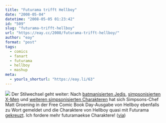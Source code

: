 ```yaml
---
title: "Futurama trifft Hellboy"
date: "2008-05-04"
datetime: "2008-05-05 01:23:42"
id: "509"
slug: "futurama-trifft-hellboy"
url: "https://eay.cc/2008/futurama-trifft-hellboy/"
author: "eay"
format: "post"
tags:
  - comics
  - fanart
  - futurama
  - hellboy
  - mashup
meta:
  - yourls_shorturl: "https://eay.li/63"
---
```


![](/uploads/2008/futuramahellboy.jpg) Der Stilwechsel geht weiter: Nach [batmanisierten Jedis](//eay.cc/2008/star-wars-batmanized/), [simpsonisierten X-Men](//eay.cc/2007/springfield-x/) und [weiteren simpsonisierten Charakteren](//eay.cc/2008/everyone-simpsonized/) hat sich Simpsons-Chef Matt Groening in der Free Comic Book Day-Ausgabe von Hellboy ebenfalls zu Wort gemeldet und die Charaktere von Hellboy quasi mit Futurama [gekreuzt](http://farm3.static.flickr.com/2223/2461940709_c32705a8b7_o.jpg). Ich fordere mehr futuramaekse Charaktere! ([via](http://www.nerdcore.de/wp/2008/05/05/hellboy-futuramad/))
